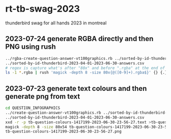 # rt-tb-swag-2023
thunderbird swag for all hands 2023 in montreal

## 2023-07-24 generate RGBA directly and then PNG using rush

```bash
../rgba-create-question-answer-vt100graphics.rb ../sorted-by-id-thunderbird-2023-04-01-2023-06-30-questions.csv \
../sorted-by-id-thunderbird-2023-04-01-2023-06-30-answers.csv
# regex is capture what's after "80x" and before ".rgba" at the end of the string ("$")
ls -1 *.rgba | rush 'magick -depth 8 -size 80x{@([0-9]+).rgba$}' {} {.}.png
```

## 2023-07-23 generate text colours and then generate png from text

```bash
cd QUESTION_INFOGRAPHICS
../create-question-answer-vt100graphics.rb ../sorted-by-id-thunderbird-2023-04-01-2023-06-30-questions.csv \
../sorted-by-id-thunderbird-2023-04-01-2023-06-30-answers.csv
xxd -r -p tb-question-colours-1417199-2023-06-30-23-56-27.text >tb-question-colours-1417199-2023-06-30-23-56-27.rgb
magick -depth 8 -size 80x54 tb-question-colours-1417199-2023-06-30-23-56-27.rgb \
tb-question-colours-1417199-2023-06-30-23-56-27.png
```
